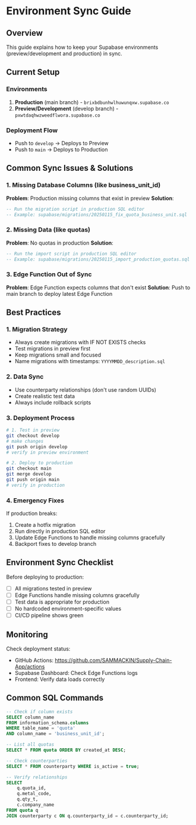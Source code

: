 # Environment Sync Guide

## Overview
This guide explains how to keep your Supabase environments (preview/development and production) in sync.

## Current Setup

### Environments
1. **Production** (main branch) - `brixbdbunhwlhuwunqxw.supabase.co`
2. **Preview/Development** (develop branch) - `pxwtdaqhwzweedflwora.supabase.co`

### Deployment Flow
- Push to `develop` → Deploys to Preview
- Push to `main` → Deploys to Production

## Common Sync Issues & Solutions

### 1. Missing Database Columns (like business_unit_id)
**Problem**: Production missing columns that exist in preview
**Solution**: 
```sql
-- Run the migration script in production SQL editor
-- Example: supabase/migrations/20250115_fix_quota_business_unit.sql
```

### 2. Missing Data (like quotas)
**Problem**: No quotas in production
**Solution**:
```sql
-- Run the import script in production SQL editor
-- Example: supabase/migrations/20250115_import_production_quotas.sql
```

### 3. Edge Function Out of Sync
**Problem**: Edge Function expects columns that don't exist
**Solution**: Push to main branch to deploy latest Edge Function

## Best Practices

### 1. Migration Strategy
- Always create migrations with IF NOT EXISTS checks
- Test migrations in preview first
- Keep migrations small and focused
- Name migrations with timestamps: `YYYYMMDD_description.sql`

### 2. Data Sync
- Use counterparty relationships (don't use random UUIDs)
- Create realistic test data
- Always include rollback scripts

### 3. Deployment Process
```bash
# 1. Test in preview
git checkout develop
# make changes
git push origin develop
# verify in preview environment

# 2. Deploy to production
git checkout main
git merge develop
git push origin main
# verify in production
```

### 4. Emergency Fixes
If production breaks:
1. Create a hotfix migration
2. Run directly in production SQL editor
3. Update Edge Functions to handle missing columns gracefully
4. Backport fixes to develop branch

## Environment Sync Checklist

Before deploying to production:
- [ ] All migrations tested in preview
- [ ] Edge Functions handle missing columns gracefully
- [ ] Test data is appropriate for production
- [ ] No hardcoded environment-specific values
- [ ] CI/CD pipeline shows green

## Monitoring

Check deployment status:
- GitHub Actions: https://github.com/SAMMACKIN/Supply-Chain-App/actions
- Supabase Dashboard: Check Edge Functions logs
- Frontend: Verify data loads correctly

## Common SQL Commands

```sql
-- Check if column exists
SELECT column_name 
FROM information_schema.columns 
WHERE table_name = 'quota' 
AND column_name = 'business_unit_id';

-- List all quotas
SELECT * FROM quota ORDER BY created_at DESC;

-- Check counterparties
SELECT * FROM counterparty WHERE is_active = true;

-- Verify relationships
SELECT 
    q.quota_id,
    q.metal_code,
    q.qty_t,
    c.company_name
FROM quota q
JOIN counterparty c ON q.counterparty_id = c.counterparty_id;
```